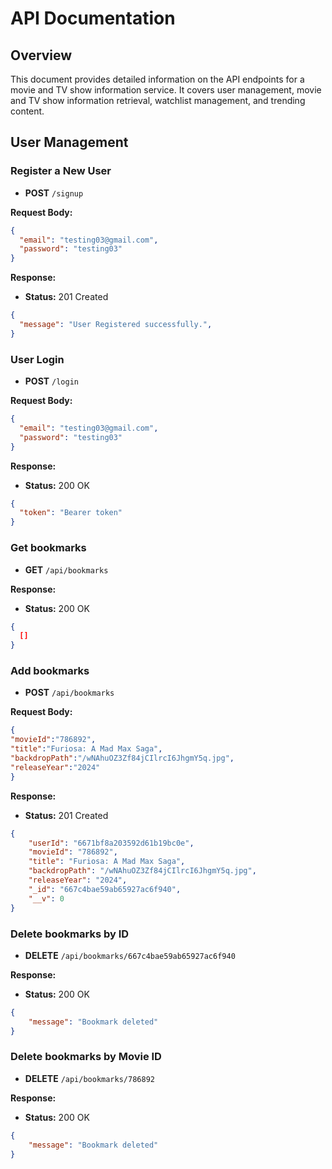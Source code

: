 # API Documentation

## Overview

This document provides detailed information on the API endpoints for a movie and TV show information service. It covers user management, movie and TV show information retrieval, watchlist management, and trending content.

## User Management

### Register a New User

- **POST** `/signup`

**Request Body:**

```json
{
  "email": "testing03@gmail.com",
  "password": "testing03"
}
```

**Response:**

- **Status:** 201 Created

```json
{
  "message": "User Registered successfully.",
}
```

### User Login

- **POST** `/login`

**Request Body:**

```json
{
  "email": "testing03@gmail.com",
  "password": "testing03"
}
```

**Response:**

- **Status:** 200 OK

```json
{
  "token": "Bearer token"
}
```

### Get bookmarks

- **GET** `/api/bookmarks`


**Response:**

- **Status:** 200 OK

```json
{
  []
}
```

### Add bookmarks

- **POST** `/api/bookmarks`

**Request Body:**

```json
{
"movieId":"786892",
"title":"Furiosa: A Mad Max Saga",
"backdropPath":"/wNAhuOZ3Zf84jCIlrcI6JhgmY5q.jpg",
"releaseYear":"2024"
}
```

**Response:**

- **Status:** 201 Created

```json
{
    "userId": "6671bf8a203592d61b19bc0e",
    "movieId": "786892",
    "title": "Furiosa: A Mad Max Saga",
    "backdropPath": "/wNAhuOZ3Zf84jCIlrcI6JhgmY5q.jpg",
    "releaseYear": "2024",
    "_id": "667c4bae59ab65927ac6f940",
    "__v": 0
}
```


### Delete bookmarks by ID

- **DELETE** `/api/bookmarks/667c4bae59ab65927ac6f940`

**Response:**

- **Status:** 200 OK

```json
{
    "message": "Bookmark deleted"
}
```

### Delete bookmarks by Movie ID

- **DELETE** `/api/bookmarks/786892`

**Response:**

- **Status:** 200 OK

```json
{
    "message": "Bookmark deleted"
}
```



